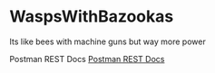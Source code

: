 # WaspsWithBazookas
Its like bees with machine guns but way more power

Postman REST Docs
[Postman REST Docs](https://documenter.getpostman.com/view/7072151/S1TR4zsf)
